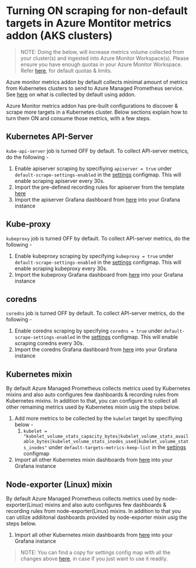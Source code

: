 # Turning ON scraping for non-default targets in Azure Montitor metrics addon (AKS clusters)

> NOTE: Doing the below, will increase metrics volume collected from your cluster(s) and ingested into Azure Monitor Workspace(s). Please ensure you have enough quotas in your Azure Monitor Workspace.   Refer [here](https://learn.microsoft.com/en-us/azure/azure-monitor/service-limits#prometheus-metrics), for default quotas & limits.

Azure monitor metrics addon by default collects minimal amount of metrics from Kubernetes clusters to send to Azure Managed Prometheus service. See [here](https://learn.microsoft.com/en-us/azure/azure-monitor/essentials/prometheus-metrics-scrape-default) on what is collected by default using addon.

Azure Monitor metrics addon has pre-built configurations to discover & scrape more targets in a Kubernetes cluster. Below sections explain how to turn them ON and consume those metrics, with a few steps.

## Kubernetes API-Server

`kube-api-server` job is turned OFF by default. To collect API-server metrics, do the following -

1. Enable apiserver scraping by specifiying `apiserver = true` under `default-scrape-settings-enabled` in the [settings](https://github.com/Azure/prometheus-collector/blob/main/otelcollector/configmaps/ama-metrics-settings-configmap.yaml) configmap. This will enable scraping apiserver every 30s.
2. Import the pre-defined recording rules for apiserver from the template [here](https://github.com/Azure/prometheus-collector/tree/main/GeneratedMonitoringArtifacts/non-default/api-server)
3. Import the apiserver Grafana dashboard from [here](https://github.com/Azure/prometheus-collector/tree/vishwa/1paddon/GeneratedMonitoringArtifacts/non-default/api-server) into your Grafana instance

## Kube-proxy

`kubeproxy` job is turned OFF by default. To collect API-server metrics, do the following -

1. Enable kubeproxy scraping by specifying `kubeproxy = true` under `default-scrape-settings-enabled` in the [settings](https://github.com/Azure/prometheus-collector/blob/main/otelcollector/configmaps/ama-metrics-settings-configmap.yaml) configmap. This will enable scraping kubeproxy every 30s.
2. Import the kubeproxy Grafana dashboard from [here](https://github.com/Azure/prometheus-collector/tree/main/GeneratedMonitoringArtifacts/non-default/kubeproxy) into your Grafana instance

## coredns

`coredns` job is turned OFF by default. To collect API-server metrics, do the following -

1. Enable coredns scraping by specifying `coredns = true` under `default-scrape-settings-enabled` in the [settings](https://github.com/Azure/prometheus-collector/blob/main/otelcollector/configmaps/ama-metrics-settings-configmap.yaml) configmap. This will enable scraping coredns every 30s.
2. Import the coredns Grafana dashboard from [here](https://github.com/Azure/prometheus-collector/tree/main/GeneratedMonitoringArtifacts/non-default/coredns) into your Grafana instance

## Kubernetes mixin

By default Azure Managed Prometheus collects metrics used by Kubernetes mixins  and also auto configures few dashboards & recording rules from Kubernetes mixins. In addition to that, you can configure it to collect all other remaining metrics used by Kubernetes mixin usig the steps below.
1. Add more metrics to be collected by the `kubelet` target by specifiying  below -
   1. `kubelet = "kubelet_volume_stats_capacity_bytes|kubelet_volume_stats_available_bytes|kubelet_volume_stats_inodes_used|kubelet_volume_stats_inodes"` under `default-targets-metrics-keep-list` in the [settings](https://github.com/Azure/prometheus-collector/blob/main/otelcollector/configmaps/ama-metrics-settings-configmap.yaml) configmap
2. Import all other Kubernetes mixin dashboards from [here](https://github.com/Azure/prometheus-collector/tree/main/GeneratedMonitoringArtifacts/non-default/kubernetes) into your Grafana instance

## Node-exporter (Linux) mixin

By default Azure Managed Prometheus collects metrics used by node-exporter(Linux) mixins  and also auto configures few dashboards & recording rules from node-exporter(Linux) mixins. In addition to that you can utilize addiitonal dashboards provided by node-exporter mixin usig the steps below.
1. Import all other Kubernetes mixin dashboards from [here](https://github.com/Azure/prometheus-collector/tree/main/GeneratedMonitoringArtifacts/non-default/node-exporter) into your Grafana instance
   

> NOTE: You can find a copy for settings config map with all the changes above [here](), in case if you just want to use it readily.
